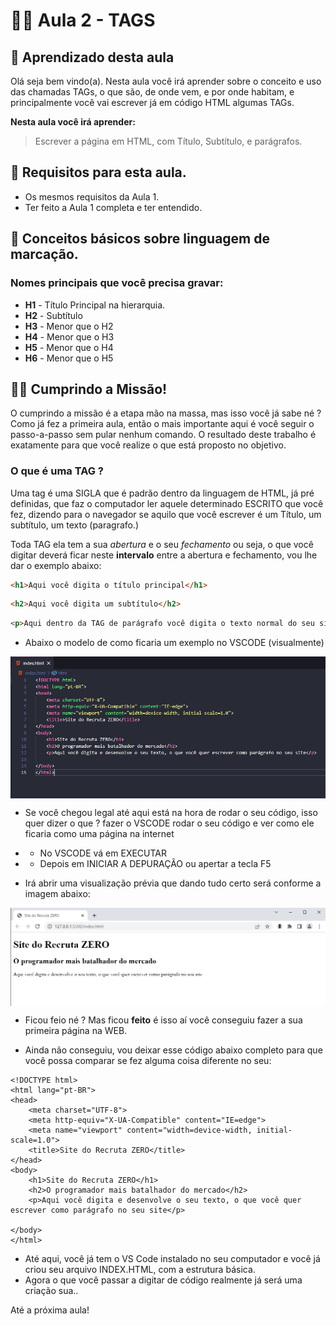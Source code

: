 
# 👨‍🏫 Aula 2 - TAGS

## 🎯 Aprendizado desta aula

Olá seja bem vindo(a). Nesta aula você irá aprender sobre o conceito e uso das chamadas TAGs, o que são, de onde vem, e por onde habitam, e principalmente você vai escrever já em código HTML algumas TAGs.

**Nesta aula você irá aprender:**
> Escrever a página em HTML, com Título, Subtítulo, e parágrafos.
> 

## 🔰 Requisitos para esta aula.
* Os mesmos requisitos da Aula 1.
* Ter feito a Aula 1 completa e ter entendido.

## 📁 Conceitos básicos sobre linguagem de marcação.

### Nomes principais que você precisa gravar:

* **H1** - Título Principal na hierarquia.
* **H2** - Subtítulo 
* **H3** - Menor que o H2
* **H4** - Menor que o H3
* **H5** - Menor que o H4
* **H6** - Menor que o H5

## 👨‍💻 Cumprindo a Missão!
O cumprindo a missão é a etapa mão na massa, mas isso você já sabe né ? Como já fez a primeira aula, então o mais importante aqui é você seguir o passo-a-passo sem pular nenhum comando. O resultado deste trabalho é exatamente para que você realize o que está proposto no objetivo.

### O que é uma TAG ?
Uma tag é uma SIGLA que é padrão dentro da linguagem de HTML, já pré definidas, que faz o computador ler aquele determinado ESCRITO que você fez, dizendo para o navegador se aquilo que você escrever é um Título, um subtítulo, um texto (paragrafo.)

Toda TAG ela tem a sua *abertura* e o seu *fechamento* ou seja, o que você digitar deverá ficar neste **intervalo** entre a abertura e fechamento, vou lhe dar o exemplo abaixo:

~~~ HTML	
<h1>Aqui você digita o título principal</h1>
~~~

~~~ HTML	
<h2>Aqui você digita um subtítulo</h2>
~~~

~~~ HTML	
<p>Aqui dentro da TAG de parágrafo você digita o texto normal do seu site</p>
~~~

* Abaixo o modelo de como ficaria um exemplo no VSCODE (visualmente)

<img align="center" src="https://github.com/rodrusantu-dev/Bizurado-Dev/blob/main/img/aulas/HTML%20e%20CSS/ap2-img01.PNG" alt="ap2-img1">

* Se você chegou legal até aqui está na hora de rodar o seu código, isso quer dizer o que ? fazer o VSCODE rodar o seu código e ver como ele ficaria como uma página na internet
* * No VSCODE vá em EXECUTAR
* * Depois em INICIAR A DEPURAÇÃO ou apertar a tecla F5

* Irá abrir uma visualização prévia que dando tudo certo será conforme a imagem abaixo:

<img align="center" src="https://github.com/rodrusantu-dev/Bizurado-Dev/blob/main/img/aulas/HTML%20e%20CSS/ap2-img02a.PNG" alt="ap2-img2">

* Ficou feio né ? Mas ficou **feito** é isso aí você conseguiu fazer a sua primeira página na WEB.

* Ainda não conseguiu, vou deixar esse código abaixo completo para que você possa comparar se fez alguma coisa diferente no seu:

~~~MODELO CITADO NESTA AULA
<!DOCTYPE html>
<html lang="pt-BR">
<head>
    <meta charset="UTF-8">
    <meta http-equiv="X-UA-Compatible" content="IE=edge">
    <meta name="viewport" content="width=device-width, initial-scale=1.0">
    <title>Site do Recruta ZERO</title>
</head>
<body>
    <h1>Site do Recruta ZERO</h1>
    <h2>O programador mais batalhador do mercado</h2>
    <p>Aqui você digita e desenvolve o seu texto, o que você quer escrever como parágrafo no seu site</p>
   
</body>
</html>
~~~~


* Até aqui, você já tem o VS Code instalado no seu computador e você já criou seu arquivo INDEX.HTML, com a estrutura básica.
* Agora o que você passar a digitar de código realmente já será uma criação sua..

Até a próxima aula!
